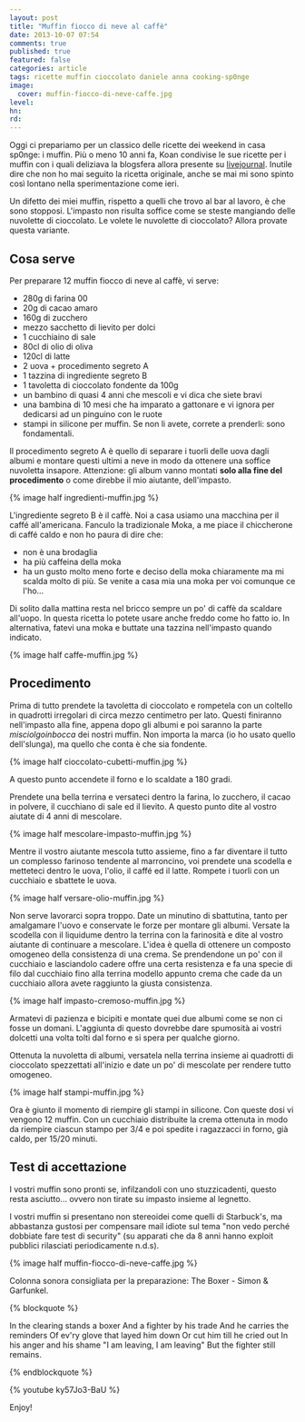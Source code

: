 ```yaml
---
layout: post
title: "Muffin fiocco di neve al caffè"
date: 2013-10-07 07:54
comments: true
published: true
featured: false
categories: article
tags: ricette muffin cioccolato daniele anna cooking-sp0nge
image:
  cover: muffin-fiocco-di-neve-caffe.jpg
level:
hn: 
rd: 
---
```


Oggi ci prepariamo per un classico delle ricette dei weekend in casa sp0nge: i
muffin.
Più o meno 10 anni fa, Koan condivise le sue ricette per i muffin con i quali
deliziava la blogsfera allora presente su
[livejournal](http://www.livejournal.com). Inutile dire che non ho mai seguito
la ricetta originale, anche se mai mi sono spinto così lontano nella
sperimentazione come ieri.

Un difetto dei miei muffin, rispetto a quelli che trovo al bar al lavoro, è che
sono stopposi. L'impasto non risulta soffice come se steste mangiando delle
nuvolette di cioccolato. Le volete le nuvolette di cioccolato? Allora provate
questa variante.

## Cosa serve

Per preparare 12 muffin fiocco di neve al caffè, vi serve:

* 280g di farina 00
* 20g di cacao amaro
* 160g di zucchero
* mezzo sacchetto di lievito per dolci
* 1 cucchiaino di sale
* 80cl di olio di oliva
* 120cl di latte
* 2 uova + procedimento segreto A
* 1 tazzina di ingrediente segreto B
* 1 tavoletta di cioccolato fondente da 100g
* un bambino di quasi 4 anni che mescoli e vi dica che siete bravi
* una bambina di 10 mesi che ha imparato a gattonare e vi ignora per dedicarsi
  ad un pinguino con le ruote
* stampi in silicone per muffin. Se non li avete, correte a prenderli: sono
  fondamentali.

Il procedimento segreto A è quello di separare i tuorli delle uova dagli albumi
e montare questi ultimi a neve in modo da ottenere una soffice nuvoletta
insapore. Attenzione: gli album vanno montati **solo alla fine del
procedimento** o come direbbe il mio aiutante, dell'impasto.

{% image half ingredienti-muffin.jpg %}

L'ingrediente segreto B è il caffè. Noi a casa usiamo una macchina per il caffé
all'americana. Fanculo la tradizionale Moka, a me piace il chiccherone di caffé
caldo e non ho paura di dire che:

* non è una brodaglia
* ha più caffeina della moka
* ha un gusto molto meno forte e deciso della moka chiaramente ma mi scalda
  molto di più. Se venite a casa mia una moka per voi comunque ce l'ho...

Di solito dalla mattina resta nel bricco sempre un po' di caffè da scaldare
all'uopo. In questa ricetta lo potete usare anche freddo come ho fatto io. In
alternativa, fatevi una moka e buttate una tazzina nell'impasto quando
indicato.

{% image half caffe-muffin.jpg %}


## Procedimento

Prima di tutto prendete la tavoletta di cioccolato e rompetela con un coltello
in quadrotti irregolari di circa mezzo centimetro per lato.
Questi finiranno nell'impasto alla fine, appena dopo gli albumi e poi saranno
la parte _misciolgoinbocca_ dei nostri muffin. Non importa la marca (io ho
usato quello dell'slunga), ma quello che conta è che sia fondente.

{% image half cioccolato-cubetti-muffin.jpg %}

A questo punto accendete il forno e lo scaldate a 180 gradi.

Prendete una bella terrina e versateci dentro la farina, lo zucchero, il cacao
in polvere, il cucchiano di sale ed il lievito. A questo punto dite al vostro
aiutate di 4 anni di mescolare.

{% image half mescolare-impasto-muffin.jpg %}

Mentre il vostro aiutante mescola tutto assieme, fino a far diventare il tutto
un complesso farinoso tendente al marroncino, voi prendete una scodella e
metteteci dentro le uova, l'olio, il caffé ed il latte. Rompete i tuorli con un
cucchiaio e sbattete le uova.

{% image half versare-olio-muffin.jpg %}

Non serve lavorarci sopra troppo. Date un minutino di sbattutina, tanto per
amalgamare l'uovo e conservate le forze per montare gli albumi.
Versate la scodella con il liquidume dentro la terrina con la farinosità e dite
al vostro aiutante di continuare a mescolare. L'idea è quella di ottenere un
composto omogeneo della consistenza di una crema. Se prendendone un po' con il
cucchiaio e lasciandolo cadere offre una certa resistenza e fa una specie di
filo dal cucchiaio fino alla terrina modello appunto crema che cade da un
cucchiaio allora avete raggiunto la giusta consistenza.

{% image half impasto-cremoso-muffin.jpg %}

Armatevi di pazienza e bicipiti e montate quei due albumi come se non ci fosse
un domani. L'aggiunta di questo dovrebbe dare spumosità ai vostri dolcetti una
volta tolti dal forno e si spera per qualche giorno.

Ottenuta la nuvoletta di albumi, versatela nella terrina insieme ai quadrotti
di cioccolato spezzettati all'inizio e date un po' di mescolate per rendere
tutto omogeneo.

{% image half stampi-muffin.jpg %}

Ora è giunto il momento di riempire gli stampi in silicone. Con queste dosi vi
vengono 12 muffin. Con un cucchiaio distribuite la crema ottenuta in modo da
riempire ciascun stampo per 3/4 e poi spedite i ragazzacci in forno, già caldo,
per 15/20 minuti.

## Test di accettazione

I vostri muffin sono pronti se, infilzandoli con uno stuzzicadenti, questo
resta asciutto... ovvero non tirate su impasto insieme al legnetto.

I vostri muffin si presentano non stereoidei come quelli di Starbuck's, ma
abbastanza gustosi per compensare mail idiote sul tema "non vedo perché
dobbiate fare test di security" (su apparati che da 8 anni hanno exploit
pubblici rilasciati periodicamente n.d.s).

{% image half muffin-fiocco-di-neve-caffe.jpg %}

Colonna sonora consigliata per la preparazione: The Boxer - Simon & Garfunkel.

{% blockquote %}

In the clearing stands a boxer 
And a fighter by his trade 
And he carries the reminders 
Of ev'ry glove that layed him down 
Or cut him till he cried out 
In his anger and his shame 
"I am leaving, I am leaving" 
But the fighter still remains.

{% endblockquote %}

{% youtube ky57Jo3-BaU %}

Enjoy!
